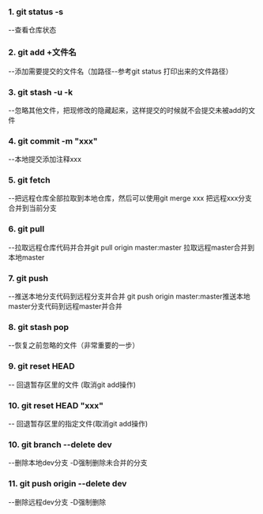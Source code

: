 ### 1. git status -s
--查看仓库状态

### 2. git add +文件名
--添加需要提交的文件名（加路径--参考git status 打印出来的文件路径）

### 3. git stash -u -k
--忽略其他文件，把现修改的隐藏起来，这样提交的时候就不会提交未被add的文件

### 4. git commit -m "xxx"
--本地提交添加注释xxx

### 5. git fetch 
--把远程仓库全部拉取到本地仓库，然后可以使用git merge xxx 把远程xxx分支合并到当前分支

### 6. git pull
--拉取远程仓库代码并合并git pull origin master:master 拉取远程master合并到本地master

### 7. git push
--推送本地分支代码到远程分支并合并 git push origin master:master推送本地master分支代码到远程master并合并

### 8. git stash pop
--恢复之前忽略的文件（非常重要的一步）

### 9. git reset HEAD
-- 回退暂存区里的文件 (取消git add操作)

### 10. git reset HEAD "xxx"
-- 回退暂存区里的指定文件(取消git add操作)

### 10. git branch --delete dev
--删除本地dev分支  -D强制删除未合并的分支

### 11. git push origin --delete dev
--删除远程dev分支  -D强制删除
